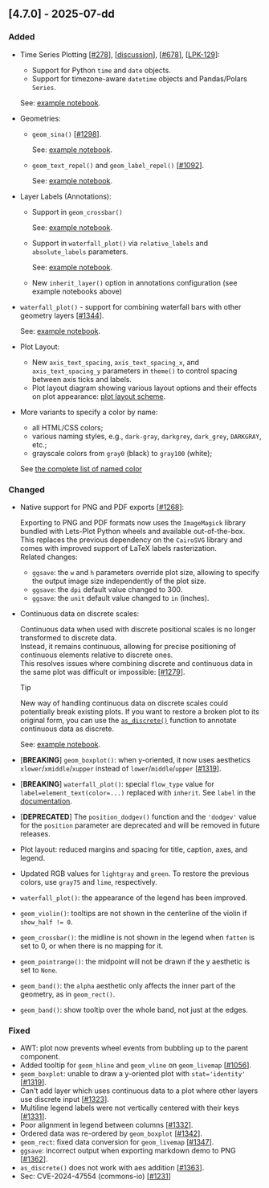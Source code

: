## [4.7.0] - 2025-07-dd

### Added

- Time Series Plotting [[#278](https://github.com/JetBrains/lets-plot-kotlin/issues/278)],
  [[discussion](https://github.com/JetBrains/lets-plot-kotlin/discussions/92#discussioncomment-12976040)],
  [[#678](https://github.com/JetBrains/lets-plot/issues/678)],
  [[LPK-129](https://github.com/JetBrains/lets-plot-kotlin/issues/129)]:
  - Support for Python `time` and `date` objects.
  - Support for timezone-aware `datetime` objects and Pandas/Polars `Series`.
  
  See: [example notebook](https://nbviewer.org/github/JetBrains/lets-plot/blob/master/docs/f-25b/time_date_datetime.ipynb).

- Geometries:

    - `geom_sina()` [[#1298](https://github.com/JetBrains/lets-plot/issues/1298)].

      See: [example notebook](https://nbviewer.org/github/JetBrains/lets-plot/blob/master/docs/f-25b/geom_sina.ipynb).
  
    - `geom_text_repel()` and `geom_label_repel()` [[#1092](https://github.com/JetBrains/lets-plot/issues/1092)].

      See: [example notebook](https://nbviewer.org/github/JetBrains/lets-plot/blob/master/docs/f-25b/ggrepel.ipynb).

- Layer Labels (Annotations):
  - Support in `geom_crossbar()`

    See: [example notebook](https://nbviewer.org/github/JetBrains/lets-plot/blob/master/docs/f-25b/geom_crossbar_annotation.ipynb).

  - Support in `waterfall_plot()` via `relative_labels` and `absolute_labels` parameters.

    See: [example notebook](https://nbviewer.org/github/JetBrains/lets-plot/blob/master/docs/f-25b/waterfall_plot_annotations.ipynb).

  - New `inherit_layer()` option in annotations configuration (see example notebooks above)

- `waterfall_plot()` - support for combining waterfall bars with other geometry layers [[#1344](https://github.com/JetBrains/lets-plot/issues/1344)].

  See: [example notebook](https://nbviewer.org/github/JetBrains/lets-plot/blob/master/docs/f-25b/waterfall_plot_layers.ipynb).
           
- Plot Layout:

  - New `axis_text_spacing`, `axis_text_spacing_x`, and `axis_text_spacing_y` parameters in `theme()` to control spacing between axis ticks and labels.
  - Plot layout diagram showing various layout options and their effects on plot appearance:  [plot layout scheme](https://nbviewer.org/github/JetBrains/lets-plot/blob/master/docs/f-25b/plot_layout_scheme.ipynb). 

- More variants to specify a color by name:

  - all HTML/CSS colors;
  - various naming styles, e.g., `dark-gray`, `darkgrey`, `dark_grey`, `DARKGRAY`, etc.;
  - grayscale colors from `gray0` (black) to `gray100` (white);
  
  See [the complete list of named color](https://lets-plot.org/python/pages/named_colors.html)


### Changed

- Native support for PNG and PDF exports [[#1268](https://github.com/JetBrains/lets-plot/issues/1268)]:

  Exporting to PNG and PDF formats now uses the `ImageMagick` library bundled with Lets-Plot Python wheels and available out-of-the-box. <br>
  This replaces the previous dependency on the `CairoSVG` library and comes with improved support of LaTeX labels rasterization. <br>
  Related changes:
  - `ggsave`: the `w` and `h` parameters override plot size, allowing to specify the output image size independently of the plot size.
  - `ggsave`: the `dpi` default value changed to 300.
  - `ggsave`: the `unit` default value changed to `in` (inches).


- Continuous data on discrete scales:

  Continuous data when used with discrete positional scales is no longer transformed to discrete data. <br>
  Instead, it remains continuous, allowing for precise positioning of continuous elements relative to discrete ones. <br>
  This resolves issues where combining discrete and continuous data in the same plot was difficult or impossible: [[#1279](https://github.com/JetBrains/lets-plot/issues/1279)].

  > [!TIP]
  > New way of handling continuous data on discrete scales could potentially break existing plots.
  > If you want to restore a broken plot to its original form, you can use the [`as_discrete()`](https://lets-plot.org/python/pages/api/lets_plot.mapping.as_discrete.html) function to annotate continuous data as discrete.

  See: [example notebook](https://nbviewer.org/github/JetBrains/lets-plot/blob/master/docs/f-25b/numeric_data_on_discrete_scale.ipynb).


- [**BREAKING**] `geom_boxplot()`: when y-oriented, it now uses aesthetics `xlower`/`xmiddle`/`xupper` instead of  `lower`/`middle`/`upper` [[#1319](https://github.com/JetBrains/lets-plot/issues/1319)].
- [**BREAKING**] `waterfall_plot()`: special `flow_type` value for `label=element_text(color=...)` replaced with `inherit`. See `label` in the [documentation](https://lets-plot.org/python/pages/api/lets_plot.bistro.waterfall.waterfall_plot.html).
- [**DEPRECATED**] The `position_dodgev()` function and the `'dodgev'` value for the `position` parameter are deprecated and will be removed in future releases.
- Plot layout: reduced margins and spacing for title, caption, axes, and legend.
- Updated RGB values for `lightgray` and `green`. To restore the previous colors, use `gray75` and `lime`, respectively. 
- `waterfall_plot()`: the appearance of the legend has been improved.
- `geom_violin()`: tooltips are not shown in the centerline of the violin if `show_half != 0`.
- `geom_crossbar()`: the midline is not shown in the legend when `fatten` is set to 0, or when there is no mapping for it.
- `geom_pointrange()`: the midpoint will not be drawn if the y aesthetic is set to `None`.
- `geom_band()`: the `alpha` aesthetic only affects the inner part of the geometry, as in `geom_rect()`.
- `geom_band()`: show tooltip over the whole band, not just at the edges.

### Fixed

- AWT: plot now prevents wheel events from bubbling up to the parent component.
- Added tooltip for `geom_hline` and `geom_vline` on `geom_livemap` [[#1056](https://github.com/JetBrains/lets-plot/issues/1056)].
- `geom_boxplot`: unable to draw a y-oriented plot with `stat='identity'` [[#1319](https://github.com/JetBrains/lets-plot/issues/1319)].
- Can't add layer which uses continuous data to a plot where other layers use discrete input [[#1323](https://github.com/JetBrains/lets-plot/issues/1323)].
- Multiline legend labels were not vertically centered with their keys [[#1331](https://github.com/JetBrains/lets-plot/issues/1331)].   
- Poor alignment in legend between columns [[#1332](https://github.com/JetBrains/lets-plot/issues/1332)].
- Ordered data was re-ordered by `geom_boxplot` [[#1342](https://github.com/JetBrains/lets-plot/issues/1342)].
- `geom_rect`: fixed data conversion for `geom_livemap` [[#1347](https://github.com/JetBrains/lets-plot/issues/1347)].
- `ggsave`: incorrect output when exporting markdown demo to PNG [[#1362](https://github.com/JetBrains/lets-plot/issues/1362)].
- `as_discrete()` does not work with aes addition [[#1363](https://github.com/JetBrains/lets-plot/issues/1363)].
- Sec: CVE-2024-47554 (commons-io) [[#1231](https://github.com/JetBrains/lets-plot/issues/1231)]
